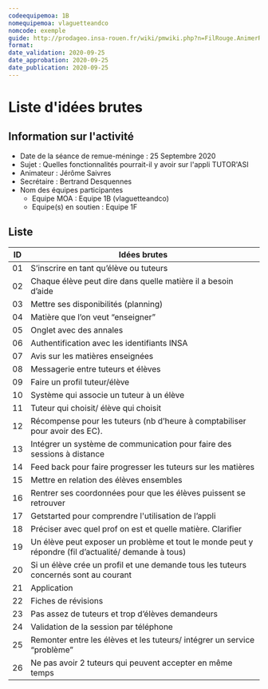 ```yaml
---
codeequipemoa: 1B
nomequipemoa: vlaguetteandco
nomcode: exemple
guide: http://prodageo.insa-rouen.fr/wiki/pmwiki.php?n=FilRouge.AnimerRemueMeninge
format:
date_validation: 2020-09-25
date_approbation: 2020-09-25
date_publication: 2020-09-25
---
```


# Liste d'idées brutes

## Information sur l'activité
- Date de la séance de remue-méninge : 25 Septembre 2020
- Sujet : Quelles fonctionnalités pourrait-il y avoir sur l'appli TUTOR'ASI
- Animateur : Jérôme Saivres 
- Secrétaire : Bertrand Desquennes
- Nom des équipes participantes
  - Equipe MOA : Equipe 1B (vlaguetteandco)
  - Equipe(s) en soutien : Equipe 1F 

## Liste

| ID | Idées brutes                                                                                         |
|----|------------------------------------------------------------------------------------------------------|
| 01 | S’inscrire en tant qu’élève ou tuteurs                                                               |
| 02 | Chaque élève peut dire dans quelle matière il a besoin d’aide                                        |
| 03 | Mettre ses disponibilités (planning)                                                                 |
| 04 | Matière que l’on veut “enseigner”                                                                    |
| 05 | Onglet avec des annales                                                                              |
| 06 | Authentification avec les identifiants INSA                                                          |
| 07 | Avis sur les matières enseignées                                                                     |
| 08 | Messagerie entre tuteurs et élèves                                                                   |
| 09 | Faire un profil tuteur/élève                                                                         |
| 10 | Système qui associe un tuteur à un élève                                                             |
| 11 | Tuteur qui choisit/ élève qui choisit                                                                |
| 12 | Récompense pour les tuteurs (nb d’heure à comptabiliser pour avoir des EC).                          |
| 13 | Intégrer un système de communication pour faire des sessions à distance                              |
| 14 | Feed back pour faire progresser les tuteurs sur les matières                                         |
| 15 | Mettre en relation des élèves ensembles                                                              |
| 16 | Rentrer ses coordonnées pour que les élèves puissent se retrouver                                    |
| 17 | Getstarted pour comprendre l'utilisation de l’appli                                                  |
| 18 | Préciser avec quel prof on est et quelle matière. Clarifier                                          |
| 19 | Un élève peut exposer un problème et tout le monde peut y répondre (fil d’actualité/ demande à tous) |
| 20 | Si un élève crée un profil et une demande tous les tuteurs concernés sont au courant                 |
| 21 | Application                                                                                          |
| 22 | Fiches de révisions                                                                                  |
| 23 | Pas assez de tuteurs et trop d’élèves demandeurs                                                     |
| 24 | Validation de la session par téléphone                                                               |
| 25 | Remonter entre les élèves et les tuteurs/ intégrer un service “problème”                             |
| 26 | Ne pas avoir 2 tuteurs qui peuvent accepter en même temps                                            |
